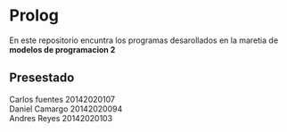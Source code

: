 # Prolog

En este repositorio encuntra los programas 
desarollados en la maretia de 
**modelos de programacion 2**

## Presestado

Carlos fuentes   20142020107  
Daniel Camargo   20142020094  
Andres Reyes     20142020103  
